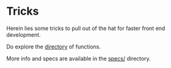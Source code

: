 # Tricks

Herein lies some tricks to pull out of the hat for faster front end development.

Do explore the [directory](https://github.com/MrSwitch/tricks) of functions.

More info and specs are available in the [specs/](./specs) directory.
